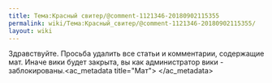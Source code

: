 ```yaml
---
title: Тема:Красный свитер/@comment-1121346-20180902115355
permalink: wiki/Тема:Красный_свитер/@comment-1121346-20180902115355/
layout: wiki
---
```


Здравствуйте. Просьба удалить все статьи и комментарии, содержащие мат.
Иначе вики будет закрыта, вы как администратор вики -
заблокированы.<ac_metadata title="Мат"> </ac_metadata>
